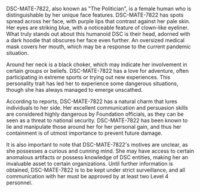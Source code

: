 DSC-MATE-7822, also known as "The Politician", is a female human who is distinguishable by her unique face features. DSC-MATE-7822 has spots spread across her face, with purple lips that contrast against her pale skin. Her eyes are striking blue, with a noticeable feature of clown-like eyeliner. What truly stands out about this humanoid DSC is their head, adorned with a dark hoodie that obscures her face even further. An oversized medical mask covers her mouth, which may be a response to the current pandemic situation. 

Around her neck is a black choker, which may indicate her involvement in certain groups or beliefs. DSC-MATE-7822 has a love for adventure, often participating in extreme sports or trying out new experiences. This personality trait has led her to experience some dangerous situations, though she has always managed to emerge unscathed. 

According to reports, DSC-MATE-7822 has a natural charm that lures individuals to her side. Her excellent communication and persuasion skills are considered highly dangerous by Foundation officials, as they can be seen as a threat to national security. DSC-MATE-7822 has been known to lie and manipulate those around her for her personal gain, and thus her containment is of utmost importance to prevent future damage. 

It is also important to note that DSC-MATE-7822's motives are unclear, as she possesses a curious and cunning mind. She may have access to certain anomalous artifacts or possess knowledge of DSC entities, making her an invaluable asset to certain organizations. Until further information is obtained, DSC-MATE-7822 is to be kept under strict surveillance, and all communication with her must be approved by at least two Level 4 personnel.